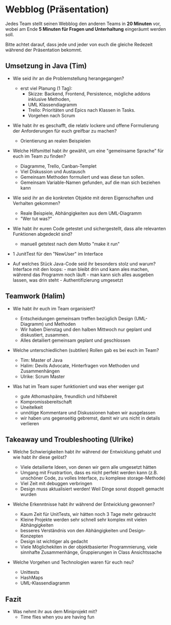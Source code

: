 # Webblog (Präsentation)

Jedes Team stellt seinen Webblog den anderen Teams in **20 Minuten** vor, 
wobei am Ende **5 Minuten für Fragen und Unterhaltung** eingeräumt werden soll. 

Bitte achtet darauf, dass jede und jeder von euch die gleiche Redezeit während der Präsentation bekommt. 

## Umsetzung in Java (Tim)

- Wie seid ihr an die Problemstellung herangegangen?
  - erst viel Planung (1 Tag):
    - Skizze: Backend, Frontend, Persistence, mögliche addons inklusive Methoden,
    - UML Klassendiagramm
    - Trello: Prioritäten und Epics nach Klassen in Tasks.
    - Vorgehen nach Scrum
  
- Wie habt ihr es geschafft, die relativ lockere und offene Formulierung der Anforderungen für euch greifbar zu machen?
  - Orientierung an realen Beispielen
  
- Welche Hilfsmittel habt ihr gewählt, um eine "gemeinsame Sprache" für euch im Team zu finden?
  - Diagramme, Trello, Canban-Templet
  - Viel Diskussion und Austausch
  - Gemeinsam Methoden formuliert und was diese tun sollen.
  - Gemeinsam Variable-Namen gefunden, auf die man sich beziehen kann
  
- Wie seid ihr an die konkreten Objekte mit deren Eigenschaften und Verhalten gekommen? 
  - Reale Beispiele, Abhängigkeiten aus dem UML-Diagramm
  - "Wer tut was?"

- Wie habt ihr euren Code getestet und sichergestellt, dass alle relevanten Funktionen abgedeckt sind?
  - manuell getstest nach dem Motto "make it run"
- 1 JunitTest für den "NewUser" im Interface

- Auf welches Stück Java-Code seid ihr besonders stolz und warum?
    Interface mit den loops:
        - man bleibt drin und kann ales machen, während das Programm noch läuft
        - man kann sich alles ausgeben lassen, was drin steht
        - Authentifizierung umgesetzt

## Teamwork (Halim)

- Wie habt ihr euch im Team organisiert?
  - Entscheidungen gemeinsam treffen bezüglich Design (UML-Diagramm) und Methoden
  - Wir haben Dienstag und den halben Mittwoch nur geplant und diskustiert, zusammen.
  - Alles detailiert gemeinsam geplant und geschlossen
  
- Welche unterschiedlichen (subtilen) Rollen gab es bei euch im Team?
  - Tim: Master of Java
  - Halim: Devils Advocate, Hinterfragen von Methoden und Zusammenhängen
  - Ulrike: Scrum Master
- Was hat im Team super funktioniert und was eher weniger gut
  - gute Athomashpäre, freundlich und hilfsbereit
  - Kompromissbereitschaft
  - Uneitelkeit
  - unnötige Kommentare und Diskussionen haben wir ausgelassen
  - wir haben uns gegenseitig gebremst, damit wir uns nicht in details verlieren

## Takeaway und Troubleshooting (Ulrike)

- Welche Schwierigkeiten habt ihr während der Entwicklung gehabt und wie habt ihr diese gelöst?
  - Viele detailierte Ideen, von denen wir gern alle umgesetzt hätten
  - Umgang mit Frustrartion, dass es nicht perfekt werden kann (z.B. unschöner Code, zu volles Interface, zu komplexe storage-Methode)
  - Viel Zeit mit debuggen verbringen
  - Design muss aktualisiert werden! Weil Dinge sonst doppelt gemacht wurden

- Welche Erkenntnisse habt ihr während der Entwicklung gewonnen?
  - Kaum Zeit für UnitTests, wir hätten noch 3 Tage mehr gebraucht
  - Kleine Projekte werden sehr schnell sehr komplex mit vielen Abhängigkeiten
  - besseres Verständnis von den Abhängigkeiten und Design-Konzepten
  - Design ist wichtiger als gedacht
  - Viele Möglichekiten in der objektbasierter Programmierung, viele sinnhafte Zusammenhänge, Gruppierungen in Class Ansichtssache
  
- Welche Vorgehen und Technologien waren für euch neu?
  - Unittests
  - HashMaps
  - UML-Klassendiagramm

## Fazit

- Was nehmt ihr aus dem Miniprojekt mit?
  - Time flies when you are having fun
